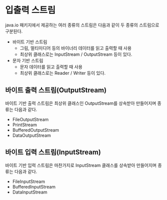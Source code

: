 # 입출력 스트림

java.io 패키지에서 제공하는 여러 종류의 스트림은 다음과 같이 두 종류의 스트림으로 구분된다.
* 바이트 기반 스트림
    * 그림, 멀티미디어 등의 바이너리 데이터를 읽고 출력할 때 사용
    * 최상위 클래스로는 InputStream / OutputStream 등이 있다.
* 문자 기반 스트림
    * 문자 데이터를 읽고 출력할 때 사용
    * 최상위 클래스로는 Reader / Writer 등이 있다.

## 바이트 출력 스트림(OutputStream)
바이트 기반 출력 스트림은 최상위 클래스인 OutputStream를 상속받아 만들어지며 종류는 다음과 같다.
* FileOutputStream
* PrintStream
* BufferedOutputStream
* DataOutputStream

## 바이트 입력 스트림(InputStream)
바이트 기반 입력 스트림은 마찬가지로 InputStream 클래스를 상속받아 만들어지며 종류는 다음과 같다.
* FileInputStream
* BufferedInputStream
* DataInputStream

 